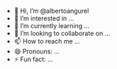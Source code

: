 - 👋 Hi, I’m @albertoangurel
- 👀 I’m interested in ...
- 🌱 I’m currently learning ...
- 💞️ I’m looking to collaborate on ...
- 📫 How to reach me ...
- 😄 Pronouns: ...
- ⚡ Fun fact: ...

<!---
albertoangurel/albertoangurel is a ✨ special ✨ repository because its `README.md` (this file) appears on your GitHub profile.
You can click the Preview link to take a look at your changes.
--->

